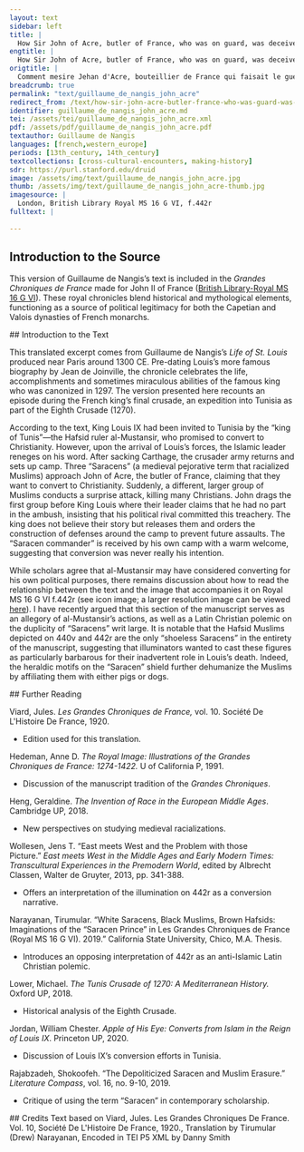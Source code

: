 ```yaml
---
layout: text
sidebar: left
title: |
  How Sir John of Acre, butler of France, who was on guard, was deceived by some Saracens who requested baptism | Comment mesire Jehan d'Acre, bouteillier de France qui faisait le guet fu deceus d'aucuns Sarrazins qui requéraient le baptesme
engtitle: |
  How Sir John of Acre, butler of France, who was on guard, was deceived by some Saracens who requested baptism
origtitle: |
  Comment mesire Jehan d'Acre, bouteillier de France qui faisait le guet fu deceus d'aucuns Sarrazins qui requéraient le baptesme
breadcrumb: true
permalink: "text/guillaume_de_nangis_john_acre"
redirect_from: /text/how-sir-john-acre-butler-france-who-was-guard-was-deceived-some-saracens-who-requested-baptism
identifier: guillaume_de_nangis_john_acre.md
tei: /assets/tei/guillaume_de_nangis_john_acre.xml
pdf: /assets/pdf/guillaume_de_nangis_john_acre.pdf
textauthor: Guillaume de Nangis
languages: [french,western_europe]
periods: [13th_century, 14th_century]
textcollections: [cross-cultural-encounters, making-history]
sdr: https://purl.stanford.edu/druid 
image: /assets/img/text/guillaume_de_nangis_john_acre.jpg
thumb: /assets/img/text/guillaume_de_nangis_john_acre-thumb.jpg
imagesource: |
  London, British Library Royal MS 16 G VI, f.442r
fulltext: |
  
--- 
```

## Introduction to the Source 
<p>This version of Guillaume de Nangis’s text is included in the <em>Grandes Chroniques de France</em> made for John II of France (<a href="http://www.bl.uk/manuscripts/Viewer.aspx?ref=royal_ms_16_g_vi_fs001r">British Library-Royal MS 16 G VI</a>). These royal chronicles blend historical and mythological elements, functioning as a source of political legitimacy for both the Capetian and Valois dynasties of French monarchs.</p>
## Introduction to the Text 
<p dir="ltr" id="docs-internal-guid-cc367274-7fff-8ecb-8e18-aaf3a4059544">This translated excerpt comes from Guillaume de Nangis’s <em>Life of St. Louis</em> produced near Paris around 1300 CE. Pre-dating Louis’s more famous biography by Jean de Joinville, the chronicle celebrates the life, accomplishments and sometimes miraculous abilities of the famous king who was canonized in 1297. The version presented here recounts an episode during the French king’s final crusade, an expedition into Tunisia as part of the Eighth Crusade (1270).</p> <p dir="ltr">According to the text, King Louis IX had been invited to Tunisia by the “king of Tunis”—the Hafsid ruler al-Mustansir, who promised to convert to Christianity. However, upon the arrival of Louis’s forces, the Islamic leader reneges on his word. After sacking Carthage, the crusader army returns and sets up camp. Three “Saracens” (a medieval pejorative term that racialized Muslims) approach John of Acre, the butler of France, claiming that they want to convert to Christianity. Suddenly, a different, larger group of Muslims conducts a surprise attack, killing many Christians. John drags the first group before King Louis where their leader claims that he had no part in the ambush, insisting that his political rival committed this treachery. The king does not believe their story but releases them and orders the construction of defenses around the camp to prevent future assaults. The “Saracen commander” is received by his own camp with a warm welcome, suggesting that conversion was never really his intention.</p> <p>While scholars agree that al-Mustansir may have considered converting for his own political purposes, there remains discussion about how to read the relationship between the text and the image that accompanies it on Royal MS 16 G VI f.442r (see icon image; a larger resolution image can be viewed <a href="http://www.bl.uk/manuscripts/Viewer.aspx?ref=royal_ms_16_g_vi_f442r">here</a>). I have recently argued that this section of the manuscript serves as an allegory of al-Mustansir’s actions, as well as a Latin Christian polemic on the duplicity of “Saracens” writ large. It is notable that the Hafsid Muslims depicted on 440v and 442r are the only “shoeless Saracens” in the entirety of the manuscript, suggesting that illuminators wanted to cast these figures as particularly barbarous for their inadvertent role in Louis’s death. Indeed, the heraldic motifs on the “Saracen” shield further dehumanize the Muslims by affiliating them with either pigs or dogs.</p>
## Further Reading 
<p>Viard, Jules. <em>Les Grandes Chroniques de France, </em>vol. 10. Société De L'Histoire De France, 1920.</p> <ul> <li>Edition used for this translation.</li> </ul> <p>Hedeman, Anne D. <em>The Royal Image: Illustrations of the Grandes Chroniques de France: 1274-1422.</em> U of California P, 1991.</p> <ul> <li>Discussion of the manuscript tradition of the <em>Grandes Chroniques</em>.</li> </ul> <p>Heng, Geraldine. <em>The Invention of Race in the European Middle Ages</em>. Cambridge UP, 2018.</p> <ul> <li>New perspectives on studying medieval racializations.</li> </ul> <p>Wollesen, Jens T. “East meets West and the Problem with those Picture.” <em>East meets West in the Middle Ages and Early Modern Times: Transcultural Experiences in the Premodern World</em>, edited by Albrecht Classen, Walter de Gruyter, 2013, pp. 341-388.</p> <ul> <li>Offers an interpretation of the illumination on 442r as a conversion narrative.</li> </ul> <p>Narayanan, Tirumular. “White Saracens, Black Muslims, Brown Hafsids: Imaginations of the “Saracen Prince” in Les Grandes Chroniques de France (Royal MS 16 G VI). 2019.” California State University, Chico, M.A. Thesis.</p> <ul> <li>Introduces an opposing interpretation of 442r as an anti-Islamic Latin Christian polemic.</li> </ul> <p>Lower, Michael. <em>The Tunis Crusade of 1270: A Mediterranean History.</em> Oxford UP, 2018.</p> <ul> <li>Historical analysis of the Eighth Crusade.</li> </ul> <p>Jordan, William Chester. <em>Apple o</em><em>f His Eye: Converts from Islam in the Reign of Louis IX</em>. Princeton UP, 2020.</p> <ul> <li>Discussion of Louis IX’s conversion efforts in Tunisia.</li> </ul> <p dir="ltr" id="docs-internal-guid-0b63770f-7fff-c7a2-836d-007fb2212a05">Rajabzadeh, Shokoofeh. “The Depoliticized Saracen and Muslim Erasure.” <em>Literature Compass</em>, vol. 16, no. 9-10, 2019.</p> <ul dir="ltr"> <li role="presentation">Critique of using the term “Saracen” in contemporary scholarship.</li> </ul>
## Credits
Text based on Viard, Jules. Les Grandes Chroniques De France. Vol. 10, Société De L'Histoire De France, 1920., Translation by Tirumular (Drew) Narayanan, Encoded in TEI P5 XML by Danny Smith
